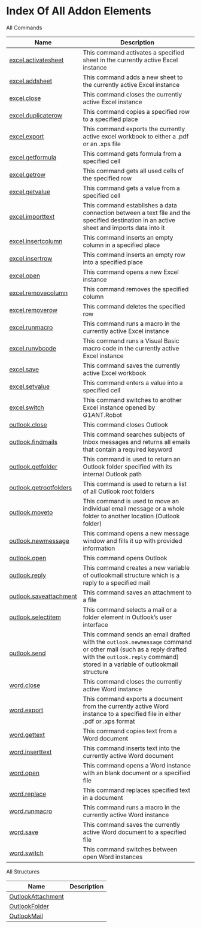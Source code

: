 # Index Of All Addon Elements


 All Commands

| Name | Description |
| ---- | ----------- |
| [excel.activatesheet](Commands/ExcelActivateSheetCommand.md) | This command activates a specified sheet in the currently active Excel instance |
| [excel.addsheet](Commands/ExcelAddSheetCommand.md) | This command adds a new sheet to the currently active Excel instance |
| [excel.close](Commands/ExcelCloseCommand.md) | This command closes the currently active Excel instance |
| [excel.duplicaterow](Commands/ExcelDuplicateRowCommand.md) | This command copies a specified row to a specified place |
| [excel.export](Commands/ExcelExportCommand.md) | This command exports the currently active excel workbook to either a .pdf or an .xps file |
| [excel.getformula](Commands/ExcelGetFormulaCommand.md) | This command gets formula from a specified cell |
| [excel.getrow](Commands/ExcelGetRowCommand.md) | This command gets all used cells of the specified row |
| [excel.getvalue](Commands/ExcelGetValueCommand.md) | This command gets a value from a specified cell |
| [excel.importtext](Commands/ExcelImportTextCommand.md) | This command establishes a data connection between a text file and the specified destination in an active sheet and imports data into it |
| [excel.insertcolumn](Commands/ExcelInsertColumnCommand.md) | This command inserts an empty column in a specified place |
| [excel.insertrow](Commands/ExcelInsertRowCommand.md) | This command inserts an empty row into a specified place |
| [excel.open](Commands/ExcelOpenCommand.md) | This command opens a new Excel instance |
| [excel.removecolumn](Commands/ExcelRemoveColumnCommand.md) | This command removes the specified column |
| [excel.removerow](Commands/ExcelRemoveRowCommand.md) | This command deletes the specified row |
| [excel.runmacro](Commands/ExcelRunMacroCommand.md) | This command runs a macro in the currently active Excel instance |
| [excel.runvbcode](Commands/ExcelRunVBCodeCommand.md) | This command runs a Visual Basic macro code in the currently active Excel instance |
| [excel.save](Commands/ExcelSaveCommand.md) | This command saves the currently active Excel workbook |
| [excel.setvalue](Commands/ExcelSetValueCommand.md) | This command enters a value into a specified cell |
| [excel.switch](Commands/ExcelSwitchCommand.md) | This command switches to another Excel instance opened by G1ANT.Robot |
| [outlook.close](Commands/OutlookCloseCommand.md) | This command closes Outlook |
| [outlook.findmails](Commands/OutlookFindMailsCommand.md) | This command searches subjects of Inbox messages and returns all emails that contain a required keyword |
| [outlook.getfolder](Commands/OutlookGetFolderCommand.md) | This command is used to return an Outlook folder specified with its internal Outlook path |
| [outlook.getrootfolders](Commands/OutlookGetRootFoldersCommand.md) | This command is used to return a list of all Outlook root folders |
| [outlook.moveto](Commands/OutlookMoveToCommand.md) | This command is used to move an individual email message or a whole folder to another location (Outlook folder) |
| [outlook.newmessage](Commands/OutlookNewMessageCommand.md) | This command opens a new message window and fills it up with provided information |
| [outlook.open](Commands/OutlookOpenCommand.md) | This command opens Outlook |
| [outlook.reply](Commands/OutlookReplyCommand.md) | This command creates a new variable of outlookmail structure which is a reply to a specified mail |
| [outlook.saveattachment](Commands/OutlookSaveAttachmentCommand.md) | This command saves an attachment to a file |
| [outlook.selectitem](Commands/OutlookSelectItemCommand.md) | This command selects a mail or a folder element in Outlook’s user interface |
| [outlook.send](Commands/OutlookSendCommand.md) | This command sends an email drafted with the `outlook.newmessage` command or other mail (such as a reply drafted with the `outlook.reply` command) stored in a variable of outlookmail structure |
| [word.close](Commands/WordCloseCommand.md) | This command closes the currently active Word instance |
| [word.export](Commands/WordExportCommand.md) | This command exports a document from the currently active Word instance to a specified file in either .pdf or .xps format |
| [word.gettext](Commands/WordGetTextCommand.md) | This command copies text from a Word document |
| [word.inserttext](Commands/WordInsertTextCommand.md) | This command inserts text into the currently active Word document |
| [word.open](Commands/WordOpenCommand.md) | This command opens a Word instance with an blank document or a specified file |
| [word.replace](Commands/WordReplaceCommand.md) | This command replaces specified text in a document |
| [word.runmacro](Commands/WordRunMacroCommand.md) | This command runs a macro in the currently active Word instance |
| [word.save](Commands/WordSaveCommand.md) | This command saves the currently active Word document to a specified file |
| [word.switch](Commands/WordSwitchCommand.md) | This command switches between open Word instances |

 All Structures

| Name | Description |
| ---- | ----------- |
| [OutlookAttachment](Structures/OutlookAttachmentStructure.md) |  |
| [OutlookFolder](Structures/OutlookFolderStructure.md) |  |
| [OutlookMail](Structures/OutlookMailStructure.md) |  |
